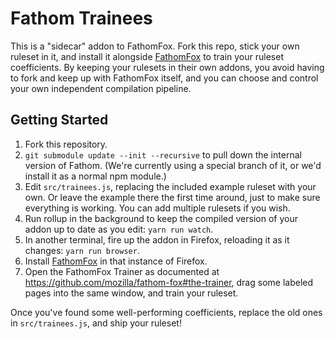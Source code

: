 # Fathom Trainees

This is a "sidecar" addon to FathomFox. Fork this repo, stick your own ruleset in it, and install it alongside [FathomFox](https://addons.mozilla.org/en-US/firefox/addon/fathomfox/) to train your ruleset coefficients. By keeping your rulesets in their own addons, you avoid having to fork and keep up with FathomFox itself, and you can choose and control your own independent compilation pipeline.

## Getting Started

1. Fork this repository.
2. `git submodule update --init --recursive` to pull down the internal version of Fathom. (We're currently using a special branch of it, or we'd install it as a normal npm module.)
3. Edit `src/trainees.js`, replacing the included example ruleset with your own. Or leave the example there the first time around, just to make sure everything is working. You can add multiple rulesets if you wish.
4. Run rollup in the background to keep the compiled version of your addon up to date as you edit: `yarn run watch`.
5. In another terminal, fire up the addon in Firefox, reloading it as it changes: `yarn run browser`.
6. Install [FathomFox](https://addons.mozilla.org/en-US/firefox/addon/fathomfox/) in that instance of Firefox.
7. Open the FathomFox Trainer as documented at https://github.com/mozilla/fathom-fox#the-trainer, drag some labeled pages into the same window, and train your ruleset.

Once you've found some well-performing coefficients, replace the old ones in `src/trainees.js`, and ship your ruleset!
